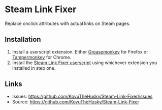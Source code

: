 # Steam Link Fixer

Replace onclick attributes with actual links on Steam pages.

## Installation

1. Install a userscript extension. Either [Greasemonkey](https://addons.mozilla.org/nl/firefox/addon/greasemonkey) for Firefox or [Tampermonkey](https://chrome.google.com/webstore/detail/tampermonkey/dhdgffkkebhmkfjojejmpbldmpobfkfo) for Chrome.
2. Install the [Steam Link Fixer userscript](https://raw.githubusercontent.com/KovuTheHusky/Fix-Steam-Guides/master/inject.user.js) using whichever extension you installed in step one.

## Links

* Issues: <https://github.com/KovuTheHusky/Steam-Link-Fixer/issues>
* Source: <https://github.com/KovuTheHusky/Steam-Link-Fixer>
